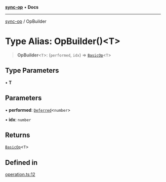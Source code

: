 [**sync-op**](../README.md) • **Docs**

***

[sync-op](../README.md) / OpBuilder

# Type Alias: OpBuilder()\<T\>

> **OpBuilder**\<`T`\>: (`performed`, `idx`) => [`BasicOp`](BasicOp.md)\<`T`\>

## Type Parameters

• **T**

## Parameters

• **performed**: [`Deferred`](../classes/Deferred.md)\<`number`\>

• **idx**: `number`

## Returns

[`BasicOp`](BasicOp.md)\<`T`\>

## Defined in

[operation.ts:12](https://github.com/dhcmrlchtdj/sync-op/blob/163328e6c4e45f4e1851de6e0cd2086a60714f03/src/operation.ts#L12)

